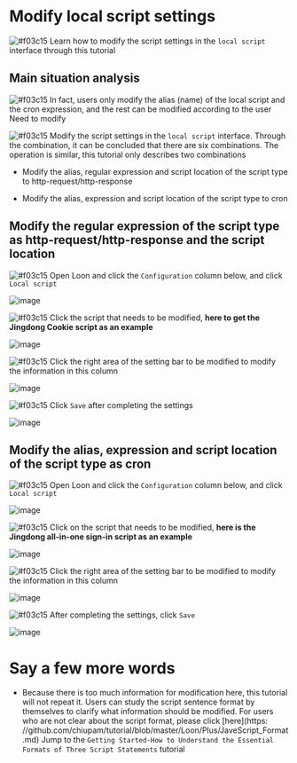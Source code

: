 # Modify local script settings

![#f03c15](https://placehold.it/15/f03c15/000000?text=+) Learn how to modify the script settings in the `local script` interface through this tutorial

## Main situation analysis

![#f03c15](https://placehold.it/15/f03c15/000000?text=+) In fact, users only modify the alias (name) of the local script and the cron expression, and the rest can be modified according to the user Need to modify

![#f03c15](https://placehold.it/15/f03c15/000000?text=+) Modify the script settings in the `local script` interface. Through the combination, it can be concluded that there are six combinations. The operation is similar, this tutorial only describes two combinations

- Modify the alias, regular expression and script location of the script type to http-request/http-response

- Modify the alias, expression and script location of the script type to cron

## Modify the regular expression of the script type as http-request/http-response and the script location

![#f03c15](https://placehold.it/15/f03c15/000000?text=+) Open Loon and click the `Configuration` column below, and click `Local script`

![image](https://raw.githubusercontent.com/TiyNa/LoonManualimg/main/Plus/Local_Script.jpg)

![#f03c15](https://placehold.it/15/f03c15/000000?text=+) Click the script that needs to be modified, **here to get the Jingdong Cookie script as an example**

![image](https://raw.githubusercontent.com/TiyNa/LoonManualimg/main/Plus/JaveScript_Modify_1_1.jpg)

![#f03c15](https://placehold.it/15/f03c15/000000?text=+) Click the right area of ​​the setting bar to be modified to modify the information in this column

![image](https://raw.githubusercontent.com/TiyNa/LoonManualimg/main/Plus/JaveScript_Modify_1_2.jpg)

![#f03c15](https://placehold.it/15/f03c15/000000?text=+) Click `Save` after completing the settings

![image](https://raw.githubusercontent.com/TiyNa/LoonManualimg/main/Plus/JaveScript_Modify_1_3.jpg)

## Modify the alias, expression and script location of the script type as cron

![#f03c15](https://placehold.it/15/f03c15/000000?text=+) Open Loon and click the `Configuration` column below, and click `Local script`

![image](https://raw.githubusercontent.com/TiyNa/LoonManualimg/main/Plus/Local_Script.jpg)

![#f03c15](https://placehold.it/15/f03c15/000000?text=+) Click on the script that needs to be modified, **here is the Jingdong all-in-one sign-in script as an example**

![image](https://raw.githubusercontent.com/TiyNa/LoonManualimg/main/Plus/JaveScript_Modify_2_1.jpg)

![#f03c15](https://placehold.it/15/f03c15/000000?text=+) Click the right area of ​​the setting bar to be modified to modify the information in this column

![image](https://raw.githubusercontent.com/TiyNa/LoonManualimg/main/Plus/JaveScript_Modify_2_2.jpg)

![#f03c15](https://placehold.it/15/f03c15/000000?text=+) After completing the settings, click `Save`

![image](https://raw.githubusercontent.com/TiyNa/LoonManualimg/main/Plus/JaveScript_Modify_2_3.jpg)

# Say a few more words

- Because there is too much information for modification here, this tutorial will not repeat it. Users can study the script sentence format by themselves to clarify what information should be modified. For users who are not clear about the script format, please click [here](https: //github.com/chiupam/tutorial/blob/master/Loon/Plus/JaveScript_Format.md) Jump to the `Getting Started-How to Understand the Essential Formats of Three Script Statements` tutorial